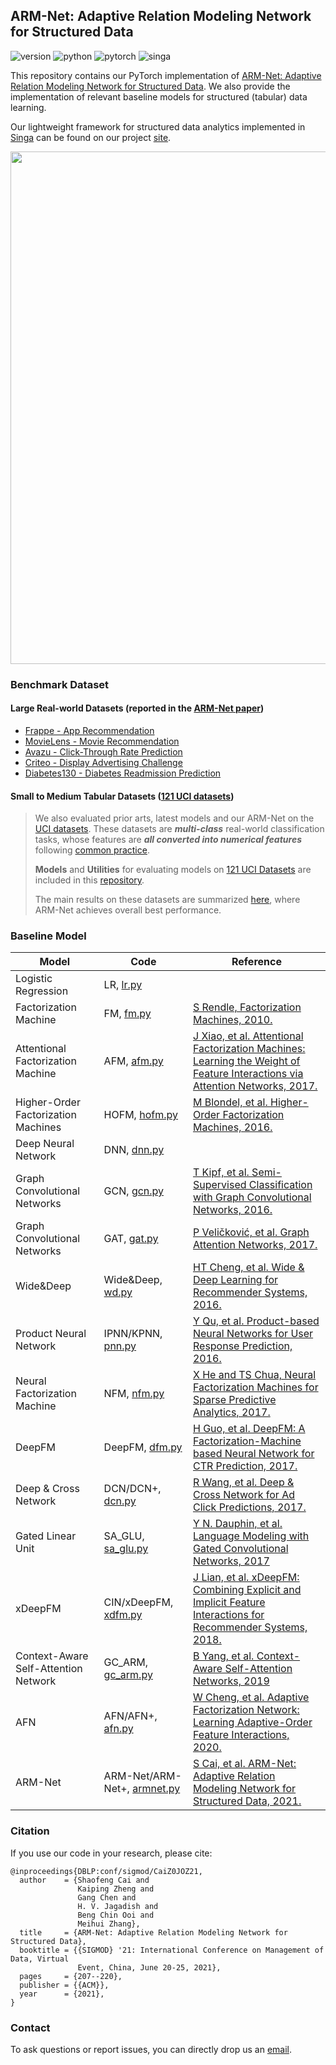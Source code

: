 ## ARM-Net: Adaptive Relation Modeling Network for Structured Data

![version](https://img.shields.io/badge/version-v3.5-green)
![python](https://img.shields.io/badge/python-3.8.3-blue)
![pytorch](https://img.shields.io/badge/pytorch-1.6.0-brightgreen)
![singa](https://img.shields.io/badge/singa-3.1.0-orange)

This repository contains our PyTorch implementation of [ARM-Net: Adaptive Relation Modeling Network for Structured Data](https://dl.acm.org/doi/10.1145/3448016.3457321).
We also provide the implementation of relevant baseline models for structured (tabular) data learning.

Our lightweight framework for structured data analytics implemented in [Singa](https://singa.incubator.apache.org/) can be found on our project [site](https://www.comp.nus.edu.sg/~dbsystem/armnet/).

<img src="https://user-images.githubusercontent.com/14588544/123823881-2659a980-d930-11eb-918e-dc3bfa83ad97.png" width="820" />


### Benchmark Dataset

#### Large Real-world Datasets (reported in the [ARM-Net paper](https://dl.acm.org/doi/10.1145/3448016.3457321))

* [Frappe - App Recommendation](https://www.baltrunas.info/research-menu/frappe)
* [MovieLens - Movie Recommendation](https://grouplens.org/datasets/movielens)
* [Avazu - Click-Through Rate Prediction](https://www.kaggle.com/c/avazu-ctr-prediction)
* [Criteo - Display Advertising Challenge](https://labs.criteo.com/2014/02/kaggle-display-advertising-challenge-dataset/)
* [Diabetes130 - Diabetes Readmission Prediction](https://archive.ics.uci.edu/ml/datasets/diabetes+130-us+hospitals+for+years+1999-2008)

#### Small to Medium Tabular Datasets ([121 UCI datasets](https://archive.ics.uci.edu/ml/datasets.php))

> We also evaluated prior arts, latest models and our ARM-Net on the [UCI datasets](https://archive.ics.uci.edu/ml/datasets.php). These datasets are ***multi-class*** real-world classification tasks, whose features are ***all converted into numerical features*** following [common practice](https://jmlr.org/papers/volume15/delgado14a/delgado14a.pdf).
> 
> **Models** and **Utilities** for evaluating models on [121 UCI Datasets](https://jmlr.org/papers/volume15/delgado14a/delgado14a.pdf) are included in this [repository](https://github.com/nusdbsystem/ARM-Net/tree/uci).
> 
> The main results on these datasets are summarized [here](https://github.com/nusdbsystem/ARM-Net/tree/uci#main-results-evaluated-on-first-36121-datasets-updating), where ARM-Net achieves overall best performance.
> 
> 

### Baseline Model

| Model |  Code | Reference |
|-------|-----|-----------|
| Logistic Regression | LR, [lr.py](https://github.com/nusdbsystem/ARM-Net/blob/main/models/lr.py) | |
| Factorization Machine | FM, [fm.py](https://github.com/nusdbsystem/ARM-Net/blob/main/models/fm.py) | [S Rendle, Factorization Machines, 2010.](https://www.csie.ntu.edu.tw/~b97053/paper/Rendle2010FM.pdf) |
| Attentional Factorization Machine | AFM, [afm.py](https://github.com/nusdbsystem/ARM-Net/blob/main/models/afm.py) | [J Xiao, et al. Attentional Factorization Machines: Learning the Weight of Feature Interactions via Attention Networks, 2017.](https://arxiv.org/abs/1708.04617) |
| Higher-Order Factorization Machines | HOFM, [hofm.py](https://github.com/nusdbsystem/ARM-Net/blob/main/models/hofm.py) | [ M Blondel, et al. Higher-Order Factorization Machines, 2016.](https://dl.acm.org/doi/10.5555/3157382.3157473) |
| Deep Neural Network | DNN, [dnn.py](https://github.com/nusdbsystem/ARM-Net/blob/main/models/dnn.py) | |
| Graph Convolutional Networks | GCN, [gcn.py](https://github.com/nusdbsystem/ARM-Net/blob/main/models/gcn.py) | [T Kipf, et al. Semi-Supervised Classification with Graph Convolutional Networks, 2016.](https://arxiv.org/abs/1609.02907)|
| Graph Convolutional Networks | GAT, [gat.py](https://github.com/nusdbsystem/ARM-Net/blob/main/models/gat.py) | [P Veličković, et al. Graph Attention Networks, 2017.](https://arxiv.org/abs/1710.10903)|
| Wide&Deep | Wide&Deep, [wd.py](https://github.com/nusdbsystem/ARM-Net/blob/main/models/wd.py) | [HT Cheng, et al. Wide & Deep Learning for Recommender Systems, 2016.](https://arxiv.org/abs/1606.07792) |
| Product Neural Network | IPNN/KPNN, [pnn.py](https://github.com/nusdbsystem/ARM-Net/blob/main/models/pnn.py) | [Y Qu, et al. Product-based Neural Networks for User Response Prediction, 2016.](https://arxiv.org/abs/1611.00144) |
| Neural Factorization Machine | NFM, [nfm.py](https://github.com/nusdbsystem/ARM-Net/blob/main/models/nfm.py) | [X He and TS Chua, Neural Factorization Machines for Sparse Predictive Analytics, 2017.](https://arxiv.org/abs/1708.05027) |
| DeepFM | DeepFM, [dfm.py](https://github.com/nusdbsystem/ARM-Net/blob/main/models/dfm.py) | [H Guo, et al. DeepFM: A Factorization-Machine based Neural Network for CTR Prediction, 2017.](https://arxiv.org/abs/1703.04247) |
| Deep & Cross Network | DCN/DCN+, [dcn.py](https://github.com/nusdbsystem/ARM-Net/blob/main/models/dcn.py) | [R Wang, et al. Deep & Cross Network for Ad Click Predictions, 2017.](https://arxiv.org/abs/1708.05123) |
| Gated Linear Unit | SA_GLU, [sa_glu.py](https://github.com/nusdbsystem/ARM-Net/blob/main/models/sa_glu.py) | [Y N. Dauphin, et al. Language Modeling with Gated Convolutional Networks, 2017](https://arxiv.org/abs/1612.08083) |
| xDeepFM | CIN/xDeepFM, [xdfm.py](https://github.com/nusdbsystem/ARM-Net/blob/main/models/xdfm.py) | [J Lian, et al. xDeepFM: Combining Explicit and Implicit Feature Interactions for Recommender Systems, 2018.](https://arxiv.org/abs/1803.05170) |
| Context-Aware Self-Attention Network | GC_ARM, [gc_arm.py](https://github.com/nusdbsystem/ARM-Net/blob/main/models/gc_arm.py) | [B Yang, et al. Context-Aware Self-Attention Networks, 2019](https://arxiv.org/abs/1902.05766) |
| AFN | AFN/AFN+, [afn.py](https://github.com/nusdbsystem/ARM-Net/blob/main/models/afn.py) | [W Cheng, et al. Adaptive Factorization Network: Learning Adaptive-Order Feature Interactions, 2020.](https://arxiv.org/abs/1909.03276) |
| ARM-Net | ARM-Net/ARM-Net+, [armnet.py](https://github.com/nusdbsystem/ARM-Net/blob/main/models/armnet.py) | [S Cai, et al. ARM-Net: Adaptive Relation Modeling Network for Structured Data, 2021.](https://dl.acm.org/doi/10.1145/3448016.3457321) |


### Citation

If you use our code in your research, please cite:
```
@inproceedings{DBLP:conf/sigmod/CaiZ0JOZ21,
  author    = {Shaofeng Cai and
               Kaiping Zheng and
               Gang Chen and
               H. V. Jagadish and
               Beng Chin Ooi and
               Meihui Zhang},
  title     = {ARM-Net: Adaptive Relation Modeling Network for Structured Data},
  booktitle = {{SIGMOD} '21: International Conference on Management of Data, Virtual
               Event, China, June 20-25, 2021},
  pages     = {207--220},
  publisher = {{ACM}},
  year      = {2021},
}
```

### Contact
To ask questions or report issues, you can directly drop us an [email](mailto:shaofeng@comp.nus.edu.sg).

